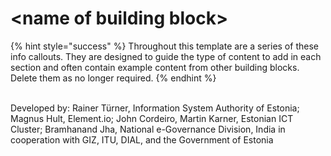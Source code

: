 # \<name of building block>

{% hint style="success" %}
Throughout this template are a series of these info callouts. They are designed to guide the type of content to add in each section and often contain example content from other building blocks. Delete them as no longer required.
{% endhint %}

\
Developed by: Rainer Türner, Information System Authority of Estonia; Magnus Hult, Element.io; John Cordeiro, Martin Karner, Estonian ICT Cluster; Bramhanand Jha, National e-Governance Division, India in cooperation with GIZ, ITU, DIAL, and the Government of Estonia

